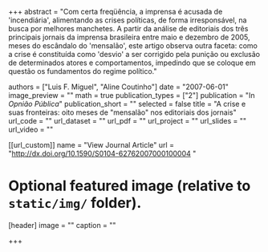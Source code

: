 +++
abstract = "Com certa freqüência, a imprensa é acusada de 'incendiária', alimentando as crises políticas, de forma irresponsável, na busca por melhores manchetes.
A partir da análise de editoriais dos três principais jornais da imprensa brasileira entre maio e dezembro de 2005, meses do escândalo do 'mensalão', este artigo
observa outra faceta: como a crise é constituída como 'desvio' a ser corrigido pela punição ou exclusão de determinados atores e comportamentos, impedindo que se 
coloque em questão os fundamentos do regime político."

authors = ["Luis F. Miguel", "Aline Coutinho"]
date = "2007-06-01"
image_preview = ""
math = true
publication_types = ["2"]
publication = "In *Opnião Pública*"
publication_short = ""
selected = false
title = "A crise e suas fronteiras: oito meses de "mensalão" nos editoriais dos jornais"
url_code = ""
url_dataset = ""
url_pdf = ""
url_project = ""
url_slides = ""
url_video = ""

[[url_custom]]
name = "View Journal Article"
url = "http://dx.doi.org/10.1590/S0104-62762007000100004 "

# Optional featured image (relative to `static/img/` folder).
[header]
image = ""
caption = ""

+++
